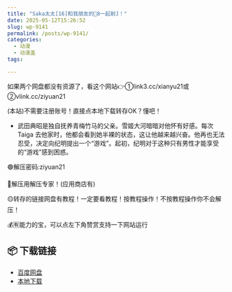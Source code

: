 ```yaml
---
title: "Saka太太[16]和我朋友的🐔8一起射J！"
date: 2025-05-12T15:26:52
slug: wp-9141
permalink: /posts/wp-9141/
categories:
  - 动漫
  - 动漫盖
tags:

---
```


如果两个网盘都没有资源了，看这个网站👉①link3.cc/xianyu21或②vlink.cc/ziyuan21

(本站)不需要注册账号！直接点本地下载转存OK？懂吧！

*   武田典昭是独自抚养青梅竹马的父亲。雪姬大河暗暗对他怀有好感。每次 Taiga 去他家时，他都会看到她半裸的状态，这让他越来越兴奋。他再也无法忍受，决定向纪明提出一个“游戏”。起初，纪明对于这种只有男性才能享受的“游戏”感到困惑。

🟢解压密码:ziyuan21

🔵解压用解压专家！(应用商店有)

🟡转存的链接网盘有教程！一定要看教程！按教程操作！不按教程操作你不会解压！

💰🈶能力的宝，可以点左下角赞赏支持一下网站运行

## 📦 下载链接
- [百度网盘](https://blziyuan21.com/pay-download/9141?key=48935a14d4&down_id=0)
- [本地下载](https://blziyuan21.com/pay-download/9141?key=48935a14d4&down_id=1)


